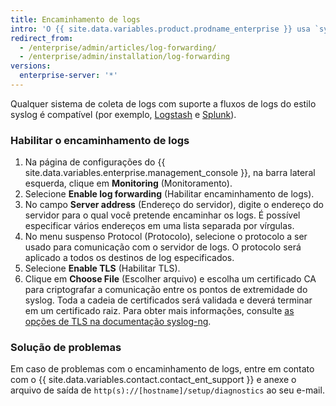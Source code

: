 ```yaml
---
title: Encaminhamento de logs
intro: 'O {{ site.data.variables.product.prodname_enterprise }} usa `syslog-ng` para encaminhar logs do sistema e de aplicativos para o servidor especificado nas configurações do {{ site.data.variables.enterprise.management_console }}.'
redirect_from:
  - /enterprise/admin/articles/log-forwarding/
  - /enterprise/admin/installation/log-forwarding
versions:
  enterprise-server: '*'
---
```


Qualquer sistema de coleta de logs com suporte a fluxos de logs do estilo syslog é compatível (por exemplo, [Logstash](http://logstash.net/) e [Splunk](http://docs.splunk.com/Documentation/Splunk/latest/Data/Monitornetworkports)).

### Habilitar o encaminhamento de logs

1. Na página de configurações do {{ site.data.variables.enterprise.management_console }}, na barra lateral esquerda, clique em **Monitoring** (Monitoramento).
1. Selecione **Enable log forwarding** (Habilitar encaminhamento de logs).
1. No campo **Server address** (Endereço do servidor), digite o endereço do servidor para o qual você pretende encaminhar os logs. É possível especificar vários endereços em uma lista separada por vírgulas.
1. No menu suspenso Protocol (Protocolo), selecione o protocolo a ser usado para comunicação com o servidor de logs. O protocolo será aplicado a todos os destinos de log especificados.
1. Selecione **Enable TLS** (Habilitar TLS).
1. Clique em **Choose File** (Escolher arquivo) e escolha um certificado CA para criptografar a comunicação entre os pontos de extremidade do syslog. Toda a cadeia de certificados será validada e deverá terminar em um certificado raiz. Para obter mais informações, consulte [as opções de TLS na documentação syslog-ng](https://support.oneidentity.com/technical-documents/syslog-ng-open-source-edition/3.16/administration-guide/56#TOPIC-956599).

### Solução de problemas

Em caso de problemas com o encaminhamento de logs, entre em contato com o {{ site.data.variables.contact.contact_ent_support }} e anexe o arquivo de saída de `http(s)://[hostname]/setup/diagnostics` ao seu e-mail.

